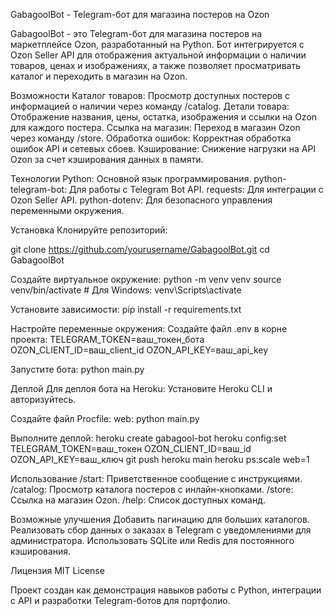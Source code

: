 GabagoolBot - Telegram-бот для магазина постеров на Ozon

GabagoolBot - это Telegram-бот для магазина постеров на маркетплейсе Ozon, разработанный на Python. Бот интегрируется с Ozon Seller API для отображения актуальной информации о наличии товаров, ценах и изображениях, а также позволяет просматривать каталог и переходить в магазин на Ozon.

Возможности
Каталог товаров: Просмотр доступных постеров с информацией о наличии через команду /catalog.
Детали товара: Отображение названия, цены, остатка, изображения и ссылки на Ozon для каждого постера.
Ссылка на магазин: Переход в магазин Ozon через команду /store.
Обработка ошибок: Корректная обработка ошибок API и сетевых сбоев.
Кэширование: Снижение нагрузки на API Ozon за счет кэширования данных в памяти.

Технологии
Python: Основной язык программирования.
python-telegram-bot: Для работы с Telegram Bot API.
requests: Для интеграции с Ozon Seller API.
python-dotenv: Для безопасного управления переменными окружения.

Установка
Клонируйте репозиторий:

git clone https://github.com/yourusername/GabagoolBot.git
cd GabagoolBot

Создайте виртуальное окружение:
python -m venv venv
source venv/bin/activate  # Для Windows: venv\Scripts\activate

Установите зависимости:
pip install -r requirements.txt

Настройте переменные окружения: Создайте файл .env в корне проекта:
TELEGRAM_TOKEN=ваш_токен_бота
OZON_CLIENT_ID=ваш_client_id
OZON_API_KEY=ваш_api_key

Запустите бота:
python main.py

Деплой
Для деплоя бота на Heroku:
Установите Heroku CLI и авторизуйтесь.

Создайте файл Procfile:
web: python main.py

Выполните деплой:
heroku create gabagool-bot
heroku config:set TELEGRAM_TOKEN=ваш_токен OZON_CLIENT_ID=ваш_id OZON_API_KEY=ваш_ключ
git push heroku main
heroku ps:scale web=1

Использование
/start: Приветственное сообщение с инструкциями.
/catalog: Просмотр каталога постеров с инлайн-кнопками.
/store: Ссылка на магазин Ozon.
/help: Список доступных команд.

Возможные улучшения
Добавить пагинацию для больших каталогов.
Реализовать сбор данных о заказах в Telegram с уведомлениями для администратора.
Использовать SQLite или Redis для постоянного кэширования.

Лицензия
MIT License

Проект создан как демонстрация навыков работы с Python, интеграции с API и разработки Telegram-ботов для портфолио.
